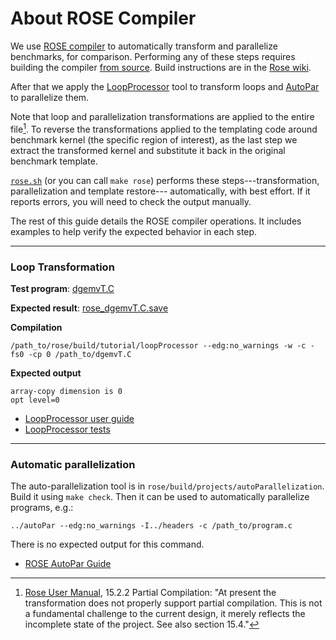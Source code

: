 # About ROSE Compiler

We use [ROSE compiler](http://rosecompiler.org/) to automatically transform and parallelize benchmarks, for comparison.
Performing any of these steps requires building the compiler [from source](https://github.com/rose-compiler/rose).
Build instructions are in the [Rose wiki](https://github.com/rose-compiler/rose/wiki).

After that we apply the [LoopProcessor](https://github.com/rose-compiler/rose/blob/dab37577feb8eb129c8fc15f6972222c03171c9f/tutorial/LoopProcessor.C)
tool to transform loops and [AutoPar](https://github.com/rose-compiler/rose/blob/dab37577feb8eb129c8fc15f6972222c03171c9f/projects/autoParallelization/autoPar.C)
to parallelize them. 

Note that loop and parallelization transformations are applied to the entire file[^1]. 
To reverse the transformations applied to the templating code around benchmark kernel (the specific region of interest), 
as the last step we extract the transformed kernel and substitute it back in the original benchmark template.

[`rose.sh`](../../rose.sh) (or you can call `make rose`) performs these steps---transformation, parallelization and template restore---
automatically, with best effort. If it reports errors, you will need to check the output manually.

The rest of this guide details the ROSE compiler operations. It includes examples to help verify the
expected behavior in each step.

---

### Loop Transformation

**Test program**: [dgemvT.C](https://github.com/rose-compiler/rose/blob/dab37577feb8eb129c8fc15f6972222c03171c9f/tests/roseTests/loopProcessingTests/dgemvT.C)

**Expected result**: [rose_dgemvT.C.save](https://github.com/rose-compiler/rose/blob/dab37577feb8eb129c8fc15f6972222c03171c9f/tests/roseTests/loopProcessingTests/rose_dgemvT.C.save)

**Compilation**

```
/path_to/rose/build/tutorial/loopProcessor --edg:no_warnings -w -c -fs0 -cp 0 /path_to/dgemvT.C
```

**Expected output**

```
array-copy dimension is 0
opt level=0
```

* [LoopProcessor user guide](https://en.wikibooks.org/wiki/ROSE_Compiler_Framework/LoopProcessor)
* [LoopProcessor tests](https://github.com/rose-compiler/rose/tree/b5a170b408bf25c9fdb7170a5de0cb39c6ff0542/tests/roseTests/loopProcessingTests)

---

### Automatic parallelization

The auto-parallelization tool is in `rose/build/projects/autoParallelization`.
Build it using `make check`. Then it can be used to automatically parallelize programs, e.g.:

```
../autoPar --edg:no_warnings -I../headers -c /path_to/program.c
```

There is no expected output for this command.

* [ROSE AutoPar Guide](https://en.wikibooks.org/wiki/ROSE_Compiler_Framework/autoPar)


[^1]: [Rose User Manual](http://rosecompiler.org/uploads/ROSE-UserManual.pdf),
15.2.2 Partial Compilation: "At present the transformation does not properly support partial compilation.
This is not a fundamental challenge to the current design, it merely reflects the incomplete state of the project.
See also section 15.4."